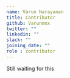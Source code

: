 ```yaml
---
name: Varun Narayanan
title: Contributor
github: Varunmnx
twitter: ""
linkedin: ""
slack: ""
joining_date: ""
role : contributor
---
```


Still waiting for this
